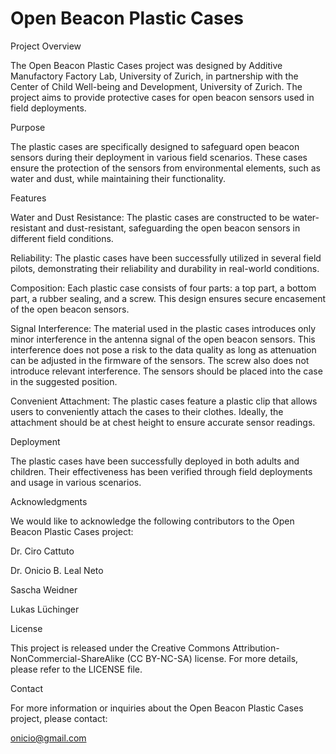 # Open Beacon Plastic Cases

Project Overview

The Open Beacon Plastic Cases project was designed by Additive Manufactory Factory Lab, University of Zurich, in partnership with the Center of Child Well-being and Development, University of Zurich. The project aims to provide protective cases for open beacon sensors used in field deployments.

Purpose

The plastic cases are specifically designed to safeguard open beacon sensors during their deployment in various field scenarios. These cases ensure the protection of the sensors from environmental elements, such as water and dust, while maintaining their functionality.

Features

Water and Dust Resistance: The plastic cases are constructed to be water-resistant and dust-resistant, safeguarding the open beacon sensors in different field conditions.

Reliability: The plastic cases have been successfully utilized in several field pilots, demonstrating their reliability and durability in real-world conditions.

Composition: Each plastic case consists of four parts: a top part, a bottom part, a rubber sealing, and a screw. This design ensures secure encasement of the open beacon sensors.

Signal Interference: The material used in the plastic cases introduces only minor interference in the antenna signal of the open beacon sensors. This interference does not pose a risk to the data quality as long as attenuation can be adjusted in the firmware of the sensors. The screw also does not introduce relevant interference. The sensors should be placed into the case in the suggested position.

Convenient Attachment: The plastic cases feature a plastic clip that allows users to conveniently attach the cases to their clothes. Ideally, the attachment should be at chest height to ensure accurate sensor readings.

Deployment

The plastic cases have been successfully deployed in both adults and children. Their effectiveness has been verified through field deployments and usage in various scenarios.

Acknowledgments

We would like to acknowledge the following contributors to the Open Beacon Plastic Cases project:

Dr. Ciro Cattuto

Dr. Onicio B. Leal Neto

Sascha Weidner

Lukas Lüchinger


License

This project is released under the Creative Commons Attribution-NonCommercial-ShareAlike (CC BY-NC-SA) license. For more details, please refer to the LICENSE file.

Contact

For more information or inquiries about the Open Beacon Plastic Cases project, please contact:

onicio@gmail.com
